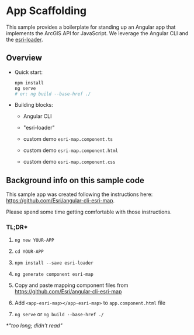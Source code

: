 # App Scaffolding

This sample provides a boilerplate for standing up an Angular app that implements the ArcGIS API for JavaScript.  We leverage the Angular CLI and the [esri-loader](https://github.com/Esri/esri-loader).

## Overview

- Quick start:

  ```bash
  npm install
  ng serve
  # or: ng build --base-href ./
  ```

- Building blocks:

  - Angular CLI

  - "esri-loader"

  - custom demo `esri-map.component.ts`

  - custom demo `esri-map.component.html`

  - custom demo `esri-map.component.css`

## Background info on this sample code

This sample app was created following the instructions here: https://github.com/Esri/angular-cli-esri-map.

Please spend some time getting comfortable with those instructions.

### TL;DR*

1. `ng new YOUR-APP`

2. `cd YOUR-APP`

3. `npm install --save esri-loader`

4. `ng generate component esri-map`

5. Copy and paste mapping component files from https://github.com/Esri/angular-cli-esri-map

6. Add `<app-esri-map></app-esri-map>` to `app.component.html` file

7. `ng serve` or `ng build --base-href ./`

*_"too long; didn't read"_
